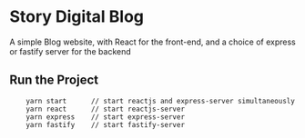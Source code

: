 # Story Digital Blog

A simple Blog website, with React for the front-end, and a choice of express or
fastify server for the backend

## Run the Project

```
    yarn start      // start reactjs and express-server simultaneously
    yarn react      // start reactjs-server
    yarn express    // start express-server
    yarn fastify    // start fastify-server
```
